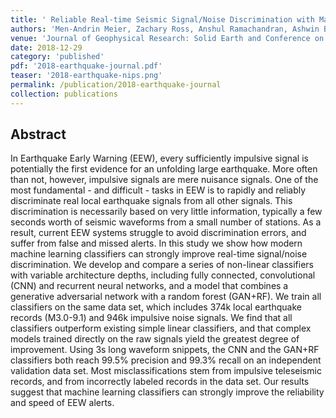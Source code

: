 ```yaml
---
title: ' Reliable Real-time Seismic Signal/Noise Discrimination with Machine Learning'
authors: 'Men-Andrin Meier, Zachary Ross, Anshul Ramachandran, Ashwin Balakrishna, Suraj Nair, Peter Kundzicz, Zefeng Li, Egill Hauksson, Jennifer Andrews, Yisong Yue'
venue: 'Journal of Geophysical Research: Solid Earth and Conference on Neural Information Processing Systems (NeurIPS) Geochemical Signals Workshop'
date: 2018-12-29
category: 'published'
pdf: '2018-earthquake-journal.pdf'
teaser: '2018-earthquake-nips.png'
permalink: /publication/2018-earthquake-journal
collection: publications
---
```


Abstract
-------
In Earthquake Early Warning (EEW), every sufficiently impulsive signal is potentially the
first evidence for an unfolding large earthquake. More often than not, however, impulsive
signals are mere nuisance signals. One of the most fundamental - and difficult - tasks in EEW
is to rapidly and reliably discriminate real local earthquake signals from all other signals.
This discrimination is necessarily based on very little information, typically a few seconds
worth of seismic waveforms from a small number of stations. As a result, current EEW
systems struggle to avoid discrimination errors, and suffer from false and missed alerts. In
this study we show how modern machine learning classifiers can strongly improve real-time
signal/noise discrimination. We develop and compare a series of non-linear classifiers with
variable architecture depths, including fully connected, convolutional (CNN) and recurrent
neural networks, and a model that combines a generative adversarial network with a random
forest (GAN+RF). We train all classifiers on the same data set, which includes 374k local
earthquake records (M3.0-9.1) and 946k impulsive noise signals. We find that all classifiers
outperform existing simple linear classifiers, and that complex models trained directly on the
raw signals yield the greatest degree of improvement. Using 3s long waveform snippets, the
CNN and the GAN+RF classifiers both reach 99.5% precision and 99.3% recall on an
independent validation data set. Most misclassifications stem from impulsive teleseismic
records, and from incorrectly labeled records in the data set. Our results suggest that machine
learning classifiers can strongly improve the reliability and speed of EEW alerts.
